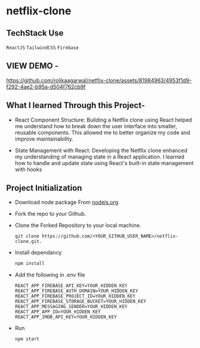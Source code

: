 # netflix-clone

## TechStack Use

`ReactJS`
`TailwindCSS`
`Firebase`


## VIEW DEMO - 



https://github.com/rolikaagarwal/netflix-clone/assets/81984963/4953f1d9-f292-4ae2-b95a-d504f762cb9f

## What I learned Through this Project- 

- React Component Structure: Building a Netflix clone using React helped me understand how to break down the user interface into smaller, reusable components. This allowed me to better organize my code and improve maintainability.

- State Management with React: Developing the Netflix clone enhanced my understanding of managing state in a React application. I learned how to handle and update state using React's built-in state management with hooks

## Project Initialization

- Download node package From [nodejs.org](https://nodejs.org/en/download/)

- Fork the repo to your Github.

- Clone the Forked Repository to your local machine.
	```
	git clone https://github.com/<YOUR_GITHUB_USER_NAME>/netflix-clone.git.
	```
- Install dependancy
   ```bash
  npm install
	```
  
- Add the following in .env file
  ```
  REACT_APP_FIREBASE_API_KEY=YOUR_HIDDEN_KEY
  REACT_APP_FIREBASE_AUTH_DOMAIN=YOUR_HIDDEN_KEY
  REACT_APP_FIREBASE_PROJECT_ID=YOUR_HIDDEN_KEY
  REACT_APP_FIREBASE_STORAGE_BUCKET=YOUR_HIDDEN_KEY
  REACT_APP_MESSAGING_SENDER=YOUR_HIDDEN_KEY
  REACT_APP_APP_ID=YOUR_HIDDEN_KEY
  REACT_APP_IMDB_API_KEY=YOUR_HIDDEN_KEY
  ```

- Run
  ``` 
  npm start
  ```
